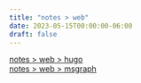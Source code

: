 ```yaml
---
title: "notes > web"
date: 2023-05-15T00:00:00-06:00
draft: false
---
```


[notes > web > hugo](hugo)  
[notes > web > msgraph](msgraph)  
